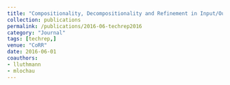 ```yaml
---
title: "Compositionality, Decompositionality and Refinement in Input/Output Conformance Testing - Technical Report"
collection: publications
permalink: /publications/2016-06-techrep2016
category: "Journal"
tags: [techrep,]
venue: "CoRR"
date: 2016-06-01
coauthors:
- lluthmann
- mlochau
---
```

